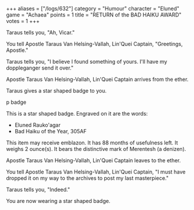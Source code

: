 +++
aliases = ["/logs/632"]
category = "Humour"
character = "Eluned"
game = "Achaea"
points = 1
title = "RETURN of the BAD HAIKU AWARD"
votes = 1
+++

Taraus tells you, "Ah, Vicar."

You tell Apostle Taraus Van Helsing-Vallah, Lin'Quei Captain, "Greetings, Apostle."

Taraus tells you, "I believe I found something of yours. I'll have my doppleganger send it over."

Apostle Taraus Van Helsing-Vallah, Lin'Quei Captain arrives from the ether.

Taraus gives a star shaped badge to you.

p badge

This is a star shaped badge.
 Engraved on it are the words:

- Eluned Rauko'agar
- Bad Haiku of the Year, 305AF

This item may receive emblazon.
It has 88 months of usefulness left.
It weighs 2 ounce(s).
It bears the distinctive mark of Merentesh (a denizen).

Apostle Taraus Van Helsing-Vallah, Lin'Quei Captain leaves to the ether.

You tell Apostle Taraus Van Helsing-Vallah, Lin'Quei Captain, "I must have dropped it on my way to the archives to post my last masterpiece."

Taraus tells you, "Indeed."

You are now wearing a star shaped badge.